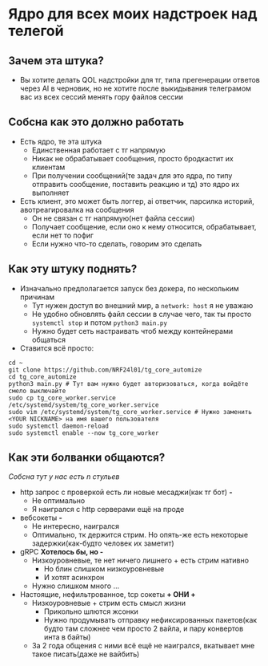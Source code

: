 # Ядро для всех моих надстроек над телегой

## Зачем эта штука?
- Вы хотите делать QOL надстройки для тг, типа прегенерации ответов через AI в черновик, но не хотите после выкидывания телеграмом вас из всех сессий менять гору файлов сессии 

## Собсна как это должно работать
- Есть ядро, те эта штука
    - Единственная работает с тг напрямую
    - Никак не обрабатывает сообщения, просто бродкастит их клиентам
    - При получении сообщений(те задач для это ядра, по типу отправить сообщение, поставить реакцию и тд) это ядро их выполняет
- Есть клиент, это может быть логгер, ai ответчик, парсилка историй, авотреагировалка на сообщения
    - Он не связан с тг напрямую(нет файла сессии)
    - Получает сообщение, если оно к нему относится, обрабатывает, если нет то пофиг
    - Если нужно что-то сделать, говорим это сделать

## Как эту штуку поднять?
- Изначально предполагается запуск без докера, по нескольким причинам
    - Тут нужен доступ во внешний мир, а `network: host` я не уважаю
    - Не удобно обновлять файл сессии в случае чего, так ты просто `systemctl stop` и потом `python3 main.py`
    - Нужно будет сеть настраивать чтоб между контейнерами общаться
- Ставится всё просто:
```shell
cd ~
git clone https://github.com/NRF24l01/tg_core_automize
cd tg_core_automize
python3 main.py # Тут вам нужно будет авторизоваться, когда войдёте смело выключайте
sudo cp tg_core_worker.service /etc/systemd/system/tg_core_worker.service
sudo vim /etc/systemd/system/tg_core_worker.service # Нужно заменить <YOUR NICKNAME> на имя вашего пользователя
sudo systemctl daemon-reload
sudo systemctl enable --now tg_core_worker
```

## Как эти болванки общаются?
*Собсна тут у нас есть n стульев*
- http запрос с проверкой есть ли новые месаджи(как тг бот)  **-**
    - Не оптимально
    - Я наигрался с http серверами ещё на проде
- вебсокеты **-**
    - Не интересно, наигрался
    - Оптимально, тк держится стрим. Но опять-же есть некоторые задержки(как-будто человек их заметит)
- gRPC **Хотелось бы, но -**
    - Низкоуровневые, те нет ничего лишнего + есть стрим нативно
        - Но блин слишком низкоуровневые
        - И хотят асинхрон
    - Нужно слишком много ...
- Настоящие, нефильтрованное, tcp сокеты **+ ОНИ +**
    - Низкоуровневые + стрим есть смысл жизни
        - Прикольно шлются жсонки
        - Нужно продумывать отправку нефиксированных пакетов(как будто там сложнее чем просто 2 вайла, и пару конвертов инта в байты)
    - За 2 года общения с ними всё ещё не наигрался, вкатывает мне такое писать(даже не вайбить)
